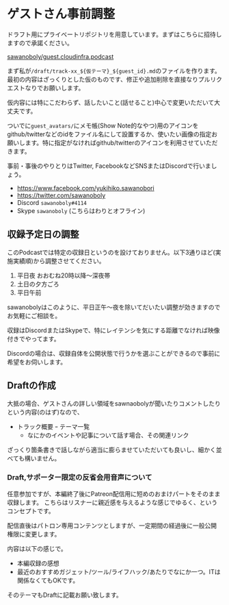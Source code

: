 # ゲストさん事前調整

ドラフト用にプライベートリポジトリを用意しています。まずはこちらに招待しますので承諾ください。

[sawanoboly/guest.cloudinfra.podcast](https://github.com/sawanoboly/guest.cloudinfra.podcast)

まず私が`/draft/track-xx_${仮テーマ}_${guest_id}.md`のファイルを作ります。
最初の内容はざっくりとした仮のものです、修正や追加削除を直接なりプルリクエストなりでお願いします。

仮内容には特にこだわらず、話したいこと(話せること)中心で変更いただいて大丈夫です。

ついでに`guest_avatars/`にメモ帳(Show Note的なやつ)用のアイコンをgithub/twitterなどのidをファイル名にして設置するか、使いたい画像の指定お願いします。特に指定がなければgithub/twitterのアイコンを利用させていただきます。

事前・事後のやりとりはTwitter, FacebookなどSNSまたはDiscordで行いましょう。

- https://www.facebook.com/yukihiko.sawanobori
- https://twitter.com/sawanoboly
- Discord `sawanoboly#4114`
- Skype `sawanoboly` (こちらはわりとオフライン)

## 収録予定日の調整

このPodcastでは特定の収録日というのを設けておりません。以下3通りほど(実施実績順)から調整させてください。

1. 平日夜 おおむね20時以降〜深夜帯
2. 土日の夕方ごろ
3. 平日午前

sawanobolyはこのように、平日正午〜夜を除いてだいたい調整が効きますのでお気軽にご相談を。

収録はDiscordまたはSkypeで、特にレイテンシを気にする距離でなければ映像付きでやってます。

Discordの場合は、収録自体を公開状態で行うかを選ぶことができるので事前に希望をお伺いします。


## Draftの作成

大抵の場合、ゲストさんの詳しい領域をsawnaobolyが聞いたりコメントしたりという内容(のはず)なので、

- トラック概要
ｰ テーマ一覧
   - なにかのイベントや記事について話す場合、その関連リンク

ざっくり箇条書きで話しながら適当に膨らませていただいても良いし、細かく並べても構いません。

### Draft,サポーター限定の反省会用音声について

任意参加ですが、本編終了後にPatreon配信用に短めのおまけパートをそのまま収録します。
こちらはリスナーに親近感を与えるような感じでゆるく、というコンセプトです。

配信直後はパトロン専用コンテンツとしますが、一定期間の経過後に一般公開権限に変更します。

内容は以下の感じで。

- 本編収録の感想
- 最近のおすすめガジェット/ツール/ライフハック/あたりでなにか一つ。ITは関係なくてもOKです。

そのテーマもDraftに記載お願い致します。
